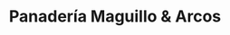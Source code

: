 ---
title: "Panadería Maguillo & Arcos"
url: /cazalla-de-la-sierra/panaderia-maguillo-y-arcos/
shop: panadería
---